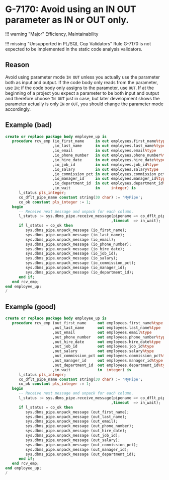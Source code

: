 # G-7170: Avoid using an IN OUT parameter as IN or OUT only.

!!! warning "Major"
    Efficiency, Maintainability

!!! missing "Unsupported in PL/SQL Cop Validators"
    Rule G-7170 is not expected to be implemented in the static code analysis validators.

## Reason

Avoid using parameter mode `IN OUT` unless you actually use the parameter both as input and output. If the code body only reads from the parameter, use `IN`; if the code body only assigns to the parameter, use `OUT`. If at the beginning of a project you expect a parameter to be both input and output and therefore choose `IN OUT` just in case, but later development shows the parameter actually is only `IN` or `OUT`, you should change the parameter mode accordingly.

## Example (bad)

``` sql
create or replace package body employee_up is
   procedure rcv_emp (io_first_name     in out employees.first_name%type
                     ,io_last_name      in out employees.last_name%type 
                     ,io_email          in out employees.email%type 
                     ,io_phone_number   in out employees.phone_number%type
                     ,io_hire_date      in out employees.hire_date%type 
                     ,io_job_id         in out employees.job_id%type
                     ,io_salary         in out employees.salary%type
                     ,io_commission_pct in out employees.commission_pct%type 
                     ,io_manager_id     in out employees.manager_id%type
                     ,io_department_id  in out employees.department_id%type
                     ,in_wait           in     integer) is
      l_status pls_integer;
      co_dflt_pipe_name constant string(30 char) := 'MyPipe';
      co_ok constant pls_integer := 1;
   begin
      -- Receive next message and unpack for each column. 
      l_status := sys.dbms_pipe.receive_message(pipename => co_dflt_pipe_name
                                               ,timeout  => in_wait);
      if l_status = co_ok then
         sys.dbms_pipe.unpack_message (io_first_name);
         sys.dbms_pipe.unpack_message (io_last_name);
         sys.dbms_pipe.unpack_message (io_email);
         sys.dbms_pipe.unpack_message (io_phone_number);
         sys.dbms_pipe.unpack_message (io_hire_date);
         sys.dbms_pipe.unpack_message (io_job_id);
         sys.dbms_pipe.unpack_message (io_salary);
         sys.dbms_pipe.unpack_message (io_commission_pct);
         sys.dbms_pipe.unpack_message (io_manager_id);
         sys.dbms_pipe.unpack_message (io_department_id);
      end if;
   end rcv_emp;
end employee_up;
/
```

## Example (good)

``` sql
create or replace package body employee_up is
   procedure rcv_emp (out_first_name     out employees.first_name%type
                     ,out_last_name      out employees.last_name%type 
                     ,out_email          out employees.email%type 
                     ,out_phone_number   out employees.phone_number%type
                     ,out_hire_date      out employees.hire_date%type 
                     ,out_job_id         out employees.job_id%type
                     ,out_salary         out employees.salary%type
                     ,out_commission_pct out employees.commission_pct%type 
                     ,out_manager_id     out employees.manager_id%type
                     ,out_department_id  out employees.department_id%type
                     ,in_wait            in  integer) is
      l_status pls_integer;
      co_dflt_pipe_name constant string(30 char) := 'MyPipe';
      co_ok constant pls_integer := 1;
   begin
      -- Receive next message and unpack for each column. 
      l_status := sys.dbms_pipe.receive_message(pipename => co_dflt_pipe_name
                                               ,timeout  => in_wait);
      if l_status = co_ok then
         sys.dbms_pipe.unpack_message (out_first_name);
         sys.dbms_pipe.unpack_message (out_last_name);
         sys.dbms_pipe.unpack_message (out_email);
         sys.dbms_pipe.unpack_message (out_phone_number);
         sys.dbms_pipe.unpack_message (out_hire_date);
         sys.dbms_pipe.unpack_message (out_job_id);
         sys.dbms_pipe.unpack_message (out_salary);
         sys.dbms_pipe.unpack_message (out_commission_pct);
         sys.dbms_pipe.unpack_message (out_manager_id);
         sys.dbms_pipe.unpack_message (out_department_id);
      end if;
   end rcv_emp;
end employee_up;
/
```